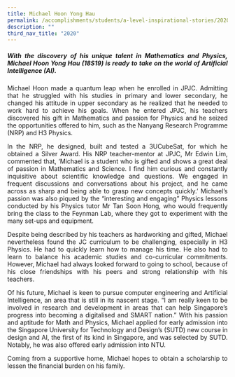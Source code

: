 ```yaml
---
title: Michael Hoon Yong Hau
permalink: /accomplishments/students/a-level-inspirational-stories/2020/michael/
description: ""
third_nav_title: "2020"
---
```

<div align=justify>
<h5><strong>With the discovery of his unique talent in Mathematics and Physics, Michael Hoon Yong Hau (18S19) is ready to take on the world of Artificial Intelligence (AI).</strong></h5>

<p>
Michael Hoon made a quantum leap when he enrolled in JPJC. Admitting that he struggled with his studies in primary and lower secondary, he changed his attitude in upper secondary as he realized that he needed to work hard to achieve his goals. When he entered JPJC, his teachers discovered his gift in Mathematics and passion for Physics and he seized the opportunities offered to him, such as the Nanyang Research Programme (NRP) and H3 Physics.</p>

<p>
In the NRP, he designed, built and tested a 3UCubeSat, for which he obtained a Silver Award. His NRP teacher-mentor at JPJC, Mr Edwin Lim, commented that, ‘Michael is a student who is gifted and shows a great deal of passion in Mathematics and Science. I find him curious and constantly inquisitive about scientific knowledge and questions. We engaged in frequent discussions and conversations about his project, and he came across as sharp and being able to grasp new concepts quickly.’ Michael’s passion was also piqued by the “interesting and engaging” Physics lessons conducted by his Physics tutor Mr Tan Soon Hong, who would frequently bring the class to the Feynman Lab, where they got to experiment with the many set-ups and equipment.</p>

<p>
Despite being described by his teachers as hardworking and gifted, Michael nevertheless found the JC curriculum to be challenging, especially in H3 Physics. He had to quickly learn how to manage his time. He also had to learn to balance his academic studies and co-curricular commitments. However, Michael had always looked forward to going to school, because of his close friendships with his peers and strong relationship with his teachers.</p>

<p>
Of his future, Michael is keen to pursue computer engineering and Artificial Intelligence, an area that is still in its nascent stage. “I am really keen to be involved in research and development in areas that can help Singapore’s progress into becoming a digitalised and SMART nation.” With his passion and aptitude for Math and Physics, Michael applied for early admission into the Singapore University for Technology and Design’s (SUTD) new course in design and AI, the first of its kind in Singapore, and was selected by SUTD. Notably, he was also offered early admission into NTU.</p>

<p>
Coming from a supportive home, Michael hopes to obtain a scholarship to lessen the financial burden on his family.</p>